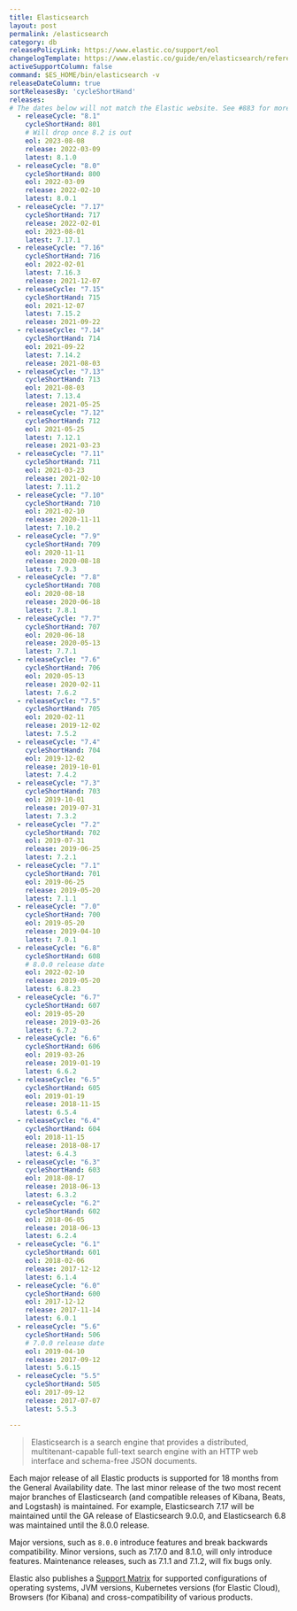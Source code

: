 ```yaml
---
title: Elasticsearch
layout: post
permalink: /elasticsearch
category: db
releasePolicyLink: https://www.elastic.co/support/eol
changelogTemplate: https://www.elastic.co/guide/en/elasticsearch/reference/__RELEASE_CYCLE__/release-notes-__LATEST__.html
activeSupportColumn: false
command: $ES_HOME/bin/elasticsearch -v
releaseDateColumn: true
sortReleasesBy: 'cycleShortHand'
releases:
# The dates below will not match the Elastic website. See #883 for more details
  - releaseCycle: "8.1"
    cycleShortHand: 801
    # Will drop once 8.2 is out
    eol: 2023-08-08
    release: 2022-03-09
    latest: 8.1.0
  - releaseCycle: "8.0"
    cycleShortHand: 800
    eol: 2022-03-09
    release: 2022-02-10
    latest: 8.0.1
  - releaseCycle: "7.17"
    cycleShortHand: 717
    release: 2022-02-01
    eol: 2023-08-01
    latest: 7.17.1
  - releaseCycle: "7.16"
    cycleShortHand: 716
    eol: 2022-02-01
    latest: 7.16.3
    release: 2021-12-07
  - releaseCycle: "7.15"
    cycleShortHand: 715
    eol: 2021-12-07
    latest: 7.15.2
    release: 2021-09-22
  - releaseCycle: "7.14"
    cycleShortHand: 714
    eol: 2021-09-22
    latest: 7.14.2
    release: 2021-08-03
  - releaseCycle: "7.13"
    cycleShortHand: 713
    eol: 2021-08-03
    latest: 7.13.4
    release: 2021-05-25
  - releaseCycle: "7.12"
    cycleShortHand: 712
    eol: 2021-05-25
    latest: 7.12.1
    release: 2021-03-23
  - releaseCycle: "7.11"
    cycleShortHand: 711
    eol: 2021-03-23
    release: 2021-02-10
    latest: 7.11.2
  - releaseCycle: "7.10"
    cycleShortHand: 710
    eol: 2021-02-10
    release: 2020-11-11
    latest: 7.10.2
  - releaseCycle: "7.9"
    cycleShortHand: 709
    eol: 2020-11-11
    release: 2020-08-18
    latest: 7.9.3
  - releaseCycle: "7.8"
    cycleShortHand: 708
    eol: 2020-08-18
    release: 2020-06-18
    latest: 7.8.1
  - releaseCycle: "7.7"
    cycleShortHand: 707
    eol: 2020-06-18
    release: 2020-05-13
    latest: 7.7.1
  - releaseCycle: "7.6"
    cycleShortHand: 706
    eol: 2020-05-13
    release: 2020-02-11
    latest: 7.6.2
  - releaseCycle: "7.5"
    cycleShortHand: 705
    eol: 2020-02-11
    release: 2019-12-02
    latest: 7.5.2
  - releaseCycle: "7.4"
    cycleShortHand: 704
    eol: 2019-12-02
    release: 2019-10-01
    latest: 7.4.2
  - releaseCycle: "7.3"
    cycleShortHand: 703
    eol: 2019-10-01
    release: 2019-07-31
    latest: 7.3.2
  - releaseCycle: "7.2"
    cycleShortHand: 702
    eol: 2019-07-31
    release: 2019-06-25
    latest: 7.2.1
  - releaseCycle: "7.1"
    cycleShortHand: 701
    eol: 2019-06-25
    release: 2019-05-20
    latest: 7.1.1
  - releaseCycle: "7.0"
    cycleShortHand: 700
    eol: 2019-05-20
    release: 2019-04-10
    latest: 7.0.1
  - releaseCycle: "6.8"
    cycleShortHand: 608
    # 8.0.0 release date
    eol: 2022-02-10
    release: 2019-05-20
    latest: 6.8.23
  - releaseCycle: "6.7"
    cycleShortHand: 607
    eol: 2019-05-20
    release: 2019-03-26
    latest: 6.7.2
  - releaseCycle: "6.6"
    cycleShortHand: 606
    eol: 2019-03-26
    release: 2019-01-19
    latest: 6.6.2
  - releaseCycle: "6.5"
    cycleShortHand: 605
    eol: 2019-01-19
    release: 2018-11-15
    latest: 6.5.4
  - releaseCycle: "6.4"
    cycleShortHand: 604
    eol: 2018-11-15
    release: 2018-08-17
    latest: 6.4.3
  - releaseCycle: "6.3"
    cycleShortHand: 603
    eol: 2018-08-17
    release: 2018-06-13
    latest: 6.3.2
  - releaseCycle: "6.2"
    cycleShortHand: 602
    eol: 2018-06-05
    release: 2018-06-13
    latest: 6.2.4
  - releaseCycle: "6.1"
    cycleShortHand: 601
    eol: 2018-02-06
    release: 2017-12-12
    latest: 6.1.4
  - releaseCycle: "6.0"
    cycleShortHand: 600
    eol: 2017-12-12
    release: 2017-11-14
    latest: 6.0.1
  - releaseCycle: "5.6"
    cycleShortHand: 506
    # 7.0.0 release date
    eol: 2019-04-10
    release: 2017-09-12
    latest: 5.6.15
  - releaseCycle: "5.5"
    cycleShortHand: 505
    eol: 2017-09-12
    release: 2017-07-07
    latest: 5.5.3

---
```


> Elasticsearch is a search engine that provides a distributed, multitenant-capable full-text search engine with an HTTP web interface and schema-free JSON documents.

Each major release of all Elastic products is supported for 18 months from the General Availability date. The last minor release of the two most recent major branches of Elasticsearch (and compatible releases of Kibana, Beats, and Logstash) is maintained. For example, Elasticsearch 7.17 will be maintained until the GA release of Elasticsearch 9.0.0, and Elasticsearch 6.8 was maintained until the 8.0.0 release.

Major versions, such as `8.0.0` introduce features and break backwards compatibility. Minor versions, such as 7.17.0 and 8.1.0, will only introduce features. Maintenance releases, such as 7.1.1 and 7.1.2, will fix bugs only.


Elastic also publishes a [Support Matrix](https://www.elastic.co/support/matrix) for supported configurations of operating systems, JVM versions, Kubernetes versions (for Elastic Cloud), Browsers (for Kibana) and cross-compatibility of various products.
